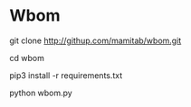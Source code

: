 # Wbom

git clone http://githup.com/mamitab/wbom.git

cd wbom

pip3 install -r requirements.txt 

python wbom.py
